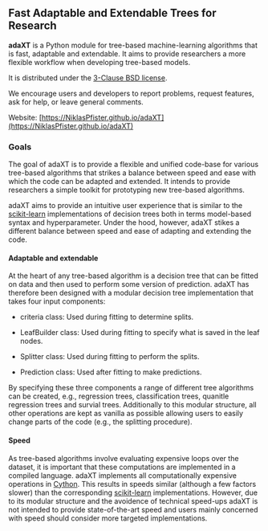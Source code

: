 ## Fast Adaptable and Extendable Trees for Research

**adaXT** is a Python module for tree-based machine-learning
algorithms that is fast, adaptable and extendable. It aims to provide
researchers a more flexible workflow when developing tree-based
models.

It is distributed under the [3-Clause BSD license](../LICENSE).

We encourage users and developers to report problems, request
features, ask for help, or leave general comments.

Website: [https://NiklasPfister.github.io/adaXT](https://NiklasPfister.github.io/adaXT)


### Goals

The goal of adaXT is to provide a flexible and unified code-base for
various tree-based algorithms that strikes a balance between speed and
ease with which the code can be adapted and extended. It intends to
provide researchers a simple toolkit for prototyping new tree-based
algorithms.

adaXT aims to provide an intuitive user experience that is similar to
the [scikit-learn](https://scikit-learn.org) implementations of
decision trees both in terms model-based syntax and
hyperparameter. Under the hood, however, adaXT stikes a different
balance between speed and ease of adapting and extending the code.

#### Adaptable and extendable

At the heart of any tree-based algorithm is a decision tree that can
be fitted on data and then used to perform some version of
prediction. adaXT has therefore been designed with a modular decision
tree implementation that takes four input components:

- criteria class: Used during fitting to determine splits.

- LeafBuilder class: Used during fitting to specify what is saved in
  the leaf nodes.

- Splitter class: Used during fitting to perform the splits.

- Prediction class: Used after fitting to make predictions.

By specifying these three components a range of different tree
algorithms can be created, e.g., regression trees, classification
trees, quanitle regression trees and survial trees. Additionally to
this modular structure, all other operations are kept as vanilla as
possible allowing users to easily change parts of the code (e.g., the
splitting procedure).


#### Speed

As tree-based algorithms involve evaluating expensive loops over the
dataset, it is important that these computations are implemented in a
compiled language. adaXT implements all computationally expensive
operations in [Cython](https://cython.org/). This results in speeds
similar (although a few factors slower) than the corresponding
[scikit-learn](https://scikit-learn.org) implementations. However, due
to its modular structure and the avoidence of technical speed-ups
adaXT is not intended to provide state-of-the-art speed and users
mainly concerned with speed should consider more targeted
implementations.
